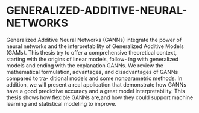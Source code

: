# GENERALIZED-ADDITIVE-NEURAL-NETWORKS

Generalized Additive Neural Networks (GANNs) integrate the power of neural networks
and the interpretability of Generalized Additive Models (GAMs). This thesis try to offer
a comprehensive theoretical context, starting with the origins of linear models, follow-
ing with generalized models and ending with the explanation GANNs. We review the
mathematical formulation, advantages, and disadvantages of GANNs compared to tra-
ditional models and some nonparametric methods. In addition, we will present a real
application that demonstrate how GANNs have a good predictive accuracy and a great
model interpretability. This thesis shows how flexible GANNs are,and how they could
support machine learning and statistical modeling to improve.
